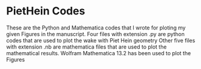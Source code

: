 # PietHein Codes
These are the Python and Mathematica codes that I wrote for ploting my given Figures in the manuscript.
Four files with extension .py are python codes that are used to plot the wake with Piet Hein geometry
Other five files with extension .nb are mathematica files that are used to plot the mathematical results.
Wolfram Mathematica 13.2 has been used to plot the Figures
